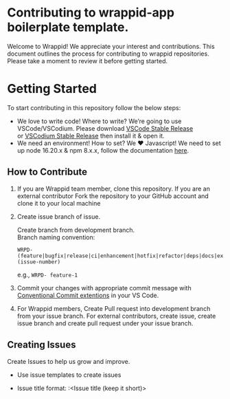 # Contributing to wrappid-app boilerplate template.

Welcome to Wrappid! We appreciate your interest and contributions. This document outlines the process for contributing to wrappid repositories. Please take a moment to review it before getting started.


# Getting Started
To start contributing in this repository follow the below steps:
- We love to write code! Where to write?
  We’re going to use VSCode/VSCodium. Please download [VSCode Stable Release](https://code.visualstudio.com/download)   
or [VSCodium Stable Release](https://github.com/VSCodium/vscodium/releases)  then install it & open it.
- We need an environment! How to set?
We ❤️ Javascript! We need to set up node 16.20.x & npm 8.x.x, follow the documentation [here](https://docs.npmjs.com/downloading-and-installing-node-js-and-npm).

## How to Contribute

1. If you are Wrappid team member, clone this repository. If you are an external contributor Fork the repository to your GitHub account and clone it to your local machine

2. Create issue branch of issue.

    Create branch from development branch.   
    Branch naming convention:  
     ```
     WRPD-(feature|bugfix|release|ci|enhancement|hotfix|refactor|deps|docs|experimental|security)-(issue-number)
      ```

    e.g., `WRPD- feature-1`

3. Commit your changes with appropriate commit message with [Conventional Commit extentions](https://marketplace.visualstudio.com/items?itemName=vivaxy.vscode-conventional-commits) in your VS Code.

4. For Wrappid members, Create Pull request into development branch from your issue branch. For external contributors, create issue, create issue branch and create pull request under your issue branch.


## Creating Issues
Create Issues to help us grow and improve.

- Use issue templates to create issues

- Issue title format: 
         <IssueLabel>:<Issue title (keep it short)>

